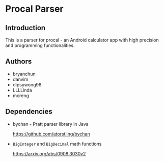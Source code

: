 # Procal Parser

## Introduction

This is a parser for procal - an Android calculator app with high precision and programming functionalities. 

## Authors

* bryanchun
* danvim
* dipsywong98
* LLLLinda
* mcreng

## Dependencies

* bychan - Pratt parser library in Java

  https://github.com/atorstling/bychan

* `BigInteger` and `BigDecimal` math functions

  https://arxiv.org/abs/0908.3030v2